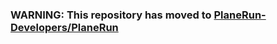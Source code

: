### WARNING: This repository has moved to [PlaneRun-Developers/PlaneRun](https://github.com/PlaneRun-Developers/PlaneRun)
